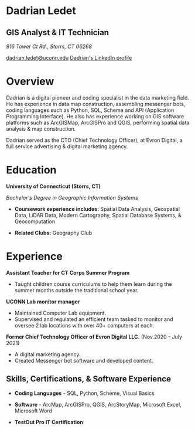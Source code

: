 # Dadrian Ledet

## **GIS Analyst & IT Technician**

_916 Tower Ct Rd., Storrs, CT 06268_

[dadrian.ledet@uconn.edu](dadrian.ledet@uconn.edu)
[Dadrian's LinkedIn profile](https://www.linkedin.com/in/dadrian-ledet-779225206)

# Overview
Dadrian is a digital pioneer and coding specialist in the data marketing field. He has experience in data map construction, assembling messenger bots, coding languages such as Python, SQL, Scheme and API (Application Programming Interface). He also has experience working on GIS software platforms such as ArcGISMap, ArcGISPro and QGIS, performing spatial data analysis & map construction.

Dadrian served as the CTO (Chief Technology Officer), at Evron Digital, a full service advertising & digital marketing agency.

# Education
**University of Connecticut (Storrs, CT)**

_Bachelor's Degree in Geographic Information Systems_

- **Coursework experience includes:** Spatial Data Analysis, Geospatial Data, LiDAR Data, Modern Cartography, Spatial Database Systems, & Geocomputation

- **Related Clubs:** Geography Club

# Experience

**Assistant Teacher for CT Corps Summer Program**
- Taught children course curriculums to help them learn during the summer months outside the traditional school year.

**UCONN Lab monitor manager**
- Maintained Computer Lab equipment.
- Supervised and regulated an efficient team tasked to monitor and oversee 2 lab locations with over 40+ computers at each.

**Former Chief Technology Officer of Evron Digital LLC.**
(Nov.2020 - July 2021)
- A digital marketing agency.
- Created Messenger bot software and developed content.

## Skills, Certifications, & Software Experience
- **Coding Languages** - SQL, Python, Scheme, Visual Basics
- **Software** - ArcMap, ArcGISPro, QGIS, ArcStoryMap, Microsoft Excel, Microsoft Word

- **TestOut Pro IT Certification**
